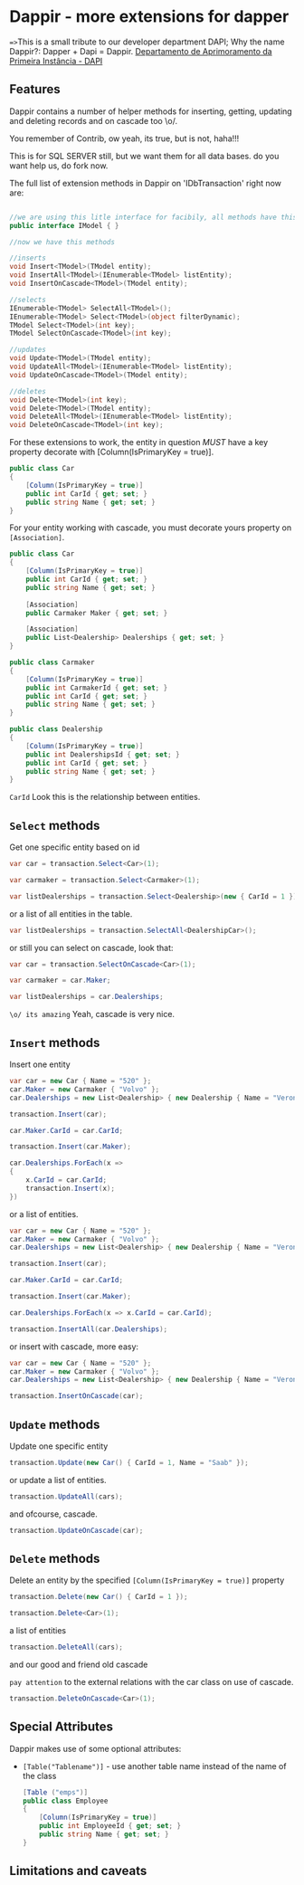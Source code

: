 Dappir - more extensions for dapper
===========================================

`=>`This is a small tribute to our developer department DAPI; Why the name Dappir?: Dapper + Dapi = Dappir. [Departamento de Aprimoramento da Primeira Instância - DAPI](http://wikicti.tjmt.jus.br/index.php?title=Departamento_de_Aprimoramento_da_Primeira_Inst%C3%A2ncia_-_DAPI)

Features
--------
Dappir contains a number of helper methods for inserting, getting,
updating and deleting records and on cascade too \o/.

You remember of Contrib, ow yeah, its true, but is not, haha!!!

This is for SQL SERVER still, but we want them for all data bases. do you want help us, do fork now.

The full list of extension methods in Dappir on 'IDbTransaction' right now are:

```csharp

//we are using this litle interface for facibily, all methods have this interface like constraint
public interface IModel { }

//now we have this methods

//inserts
void Insert<TModel>(TModel entity);
void InsertAll<TModel>(IEnumerable<TModel> listEntity);
void InsertOnCascade<TModel>(TModel entity);

//selects
IEnumerable<TModel> SelectAll<TModel>();
IEnumerable<TModel> Select<TModel>(object filterDynamic);
TModel Select<TModel>(int key);
TModel SelectOnCascade<TModel>(int key);

//updates
void Update<TModel>(TModel entity);
void UpdateAll<TModel>(IEnumerable<TModel> listEntity);
void UpdateOnCascade<TModel>(TModel entity);

//deletes
void Delete<TModel>(int key);
void Delete<TModel>(TModel entity);
void DeleteAll<TModel>(IEnumerable<TModel> listEntity);
void DeleteOnCascade<TModel>(int key);

```

For these extensions to work, the entity in question _MUST_ have a
key property decorate with [Column(IsPrimaryKey = true)].

```csharp
public class Car
{
    [Column(IsPrimaryKey = true)]
    public int CarId { get; set; }
    public string Name { get; set; }
}
```

For your entity working with cascade, you must decorate yours property on `[Association]`.

```csharp
public class Car
{
    [Column(IsPrimaryKey = true)]
    public int CarId { get; set; }
    public string Name { get; set; }
    
    [Association]
    public Carmaker Maker { get; set; }

    [Association]
    public List<Dealership> Dealerships { get; set; }
}

public class Carmaker
{
    [Column(IsPrimaryKey = true)]
    public int CarmakerId { get; set; }
    public int CarId { get; set; }
    public string Name { get; set; }
}

public class Dealership
{
    [Column(IsPrimaryKey = true)]
    public int DealershipsId { get; set; }
    public int CarId { get; set; }
    public string Name { get; set; }
}

```

`CarId` Look this is the relationship between entities.

`Select` methods
-------

Get one specific entity based on id

```csharp
var car = transaction.Select<Car>(1);

var carmaker = transaction.Select<Carmaker>(1);

var listDealerships = transaction.Select<Dealership>(new { CarId = 1 });
```

or a list of all entities in the table.

```csharp
var listDealerships = transaction.SelectAll<DealershipCar>();
```

or still you can select on cascade, look that:

```csharp
var car = transaction.SelectOnCascade<Car>(1);

var carmaker = car.Maker;

var listDealerships = car.Dealerships;
```

`\o/ its amazing` Yeah, cascade is very nice.

`Insert` methods
-------

Insert one entity

```csharp
var car = new Car { Name = "520" };
car.Maker = new Carmaker { "Volvo" };
car.Dealerships = new List<Dealership> { new Dealership { Name = "Veronica Vehicles" }, new Dealership { Name = "Heavy Loader Trucks" } };

transaction.Insert(car);

car.Maker.CarId = car.CarId;

transaction.Insert(car.Maker);

car.Dealerships.ForEach(x =>
{
    x.CarId = car.CarId;
    transaction.Insert(x);
})
```
or a list of entities.

```csharp
var car = new Car { Name = "520" };
car.Maker = new Carmaker { "Volvo" };
car.Dealerships = new List<Dealership> { new Dealership { Name = "Veronica Vehicles" }, new Dealership { Name = "Heavy Loader Trucks" } };

transaction.Insert(car);

car.Maker.CarId = car.CarId;

transaction.Insert(car.Maker);

car.Dealerships.ForEach(x => x.CarId = car.CarId);

transaction.InsertAll(car.Dealerships);
```

or insert with cascade, more easy:

```csharp
var car = new Car { Name = "520" };
car.Maker = new Carmaker { "Volvo" };
car.Dealerships = new List<Dealership> { new Dealership { Name = "Veronica Vehicles" }, new Dealership { Name = "Heavy Loader Trucks" } };

transaction.InsertOnCascade(car);
```


`Update` methods
-------
Update one specific entity

```csharp
transaction.Update(new Car() { CarId = 1, Name = "Saab" });
```

or update a list of entities.

```csharp
transaction.UpdateAll(cars);
```

and ofcourse, cascade.

```csharp
transaction.UpdateOnCascade(car);
```

`Delete` methods
-------
Delete an entity by the specified `[Column(IsPrimaryKey = true)]` property

```csharp
transaction.Delete(new Car() { CarId = 1 });
```

```csharp
transaction.Delete<Car>(1);
```

a list of entities

```csharp
transaction.DeleteAll(cars);
```

and our good and friend old cascade

`pay attention` to the external relations with the car class on use of cascade.

```csharp
transaction.DeleteOnCascade<Car>(1);
```

Special Attributes
----------
Dappir makes use of some optional attributes:

* `[Table("Tablename")]` - use another table name instead of the name of the class

    ```csharp
    [Table ("emps")]
    public class Employee
    {
        [Column(IsPrimaryKey = true)]
        public int EmployeeId { get; set; }
        public string Name { get; set; }
    }
    ```
Limitations and caveats
-------

